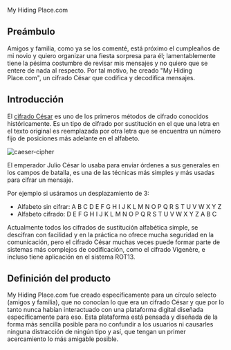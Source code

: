 
My Hiding Place.com

## Preámbulo

Amigos y familia, como ya se los comenté, está próximo el cumpleaños de mi novio y quiero organizar una fiesta sorpresa para él; lamentablemente tiene la pésima costumbre de revisar mis mensajes y no quiero que se entere de nada al respecto. Por tal motivo, he creado "My Hiding Place.com", un cifrado César que codifica y decodifica mensajes.

## Introducción

El [cifrado César](https://en.wikipedia.org/wiki/Caesar_cipher) es uno de los
primeros métodos de cifrado conocidos históricamente. Es un tipo de cifrado por
sustitución en el que una letra en el texto original es reemplazada por otra
letra que se encuentra un número fijo de posiciones más adelante en el alfabeto.

![caeser-cipher](https://upload.wikimedia.org/wikipedia/commons/thumb/2/2b/Caesar3.svg/2000px-Caesar3.svg.png)

El emperador Julio César lo usaba para enviar órdenes a sus generales en los
campos de batalla, es una de las técnicas más simples y más usadas para cifrar
un mensaje.

Por ejemplo si usáramos un desplazamiento de 3:

* Alfabeto sin cifrar: A B C D E F G H I J K L M N O P Q R S T U V W X Y Z
* Alfabeto cifrado: D E F G H I J K L M N O P Q R S T U V W X Y Z A B C

Actualmente todos los cifrados de sustitución alfabética simple, se descifran
con facilidad y en la práctica no ofrece mucha seguridad en la comunicación,
pero el cifrado César muchas veces puede formar parte de sistemas más complejos
de codificación, como el cifrado Vigenère, e incluso tiene aplicación en el
sistema ROT13.

## Definición del producto

My Hiding Place.com fue creado específicamente para un círculo selecto (amigos y familia), que no conocían lo que era un cifrado César y que por lo tanto nunca habían interactuado con una plataforma digital diseñada específicamente para eso. Esta plataforma está pensada y diseñada de la forma más sencilla posible para no confundir a los usuarios ni causarles ninguna distracción de ningún tipo y así, que tengan un primer acercamiento lo más amigable posible.





